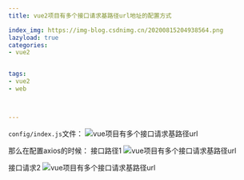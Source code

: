 ```yaml
---
title: vue2项目有多个接口请求基路径url地址的配置方式

index_img: https://img-blog.csdnimg.cn/20200815204938564.png
lazyload: true
categories:
- vue2


tags:
- vue2
- web



---
```






`config/index.js`文件：
![vue项目有多个接口请求基路径url](https://img-blog.csdnimg.cn/20200815204938564.png#pic_center)

那么在配置axios的时候：
接口路径1
![vue项目有多个接口请求基路径url](https://img-blog.csdnimg.cn/20200815205046861.png#pic_center)

接口请求2
![vue项目有多个接口请求基路径url](https://img-blog.csdnimg.cn/20200815205121611.png#pic_center)
